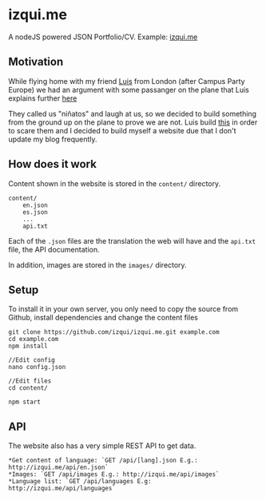 izqui.me
========

A nodeJS powered JSON Portfolio/CV. Example: [izqui.me](http://izqui.me)

## Motivation

While flying home with my friend [Luis](http://github.com/luisivan) from London (after Campus Party Europe) we had an argument with some passanger on the plane that Luis explains further [here](https://github.com/luisivan/fakematrix#the-story)

They called us "niñatos" and laugh at us, so we decided to build something from the ground up on the plane to prove we are not. Luis build [this](https://github.com/luisivan/fakematrix) in order to scare them and I decided to build myself a website due that I don't update my blog frequently.

## How does it work

Content shown in the website is stored in the `content/` directory. 

```
content/
	en.json
	es.json
	...
	api.txt
```

Each of the `.json` files are the translation the web will have and the `api.txt` file, the API documentation.

In addition, images are stored in the `images/` directory.

## Setup 

To install it in your own server, you only need to copy the source from Github, install dependencies and change the content files

```
git clone https://github.com/izqui/izqui.me.git example.com
cd example.com
npm install

//Edit config
nano config.json

//Edit files
cd content/

npm start
```

## API

The website also has a very simple REST API to get data.

	*Get content of language: `GET /api/[lang].json E.g.: http://izqui.me/api/en.json`
	*Images: `GET /api/images E.g.: http://izqui.me/api/images`
	*Language list: `GET /api/languages E.g: http://izqui.me/api/languages`


